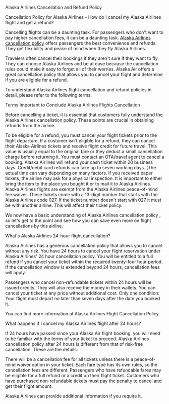 Alaska Airlines Cancellation and Refund Policy

Cancellation Policy for Alaska Airlines - How do I cancel my Alaska Airlines flight and get a refund? 

Cancelling flights can be a daunting task. For passengers who don't want to pay higher cancellation fees, it can be a daunting task. [Alaska Airlines cancellation policy](https://www.airtripsadvisor.com/alaska-airlines-cancellation-refund-policy/) offers passengers the best convenience and refunds. They get flexibility and peace of mind when they fly Alaska Airlines.

Travelers often cancel their bookings if they aren't sure if they want to fly. They can choose Alaska Airlines and be at ease because the cancellation rules could make it easy to forget all of their worries. Alaska Air offers a great cancellation policy that allows you to cancel your flight and determine if you are eligible for a refund.

To understand Alaska Airlines flight cancellation and refund policies in detail, please refer to the following terms.
 
Terms Important to Conclude Alaska Airlines Flights Cancellation 

Before cancelling a ticket, it is essential that customers fully understand the Alaska Airlines cancellation policy. These points are crucial in obtaining refunds from the airline.

To be eligible for a refund, you must cancel your flight tickets prior to the flight departure.
If a customer isn't eligible for a refund, they can cancel their Alaska Airlines tickets and receive flight credit for future travel. This value is usually equal to the original fare or they deduct a small cancellation charge before returning it.
You must contact an OTA/travel agent to cancel a booking.
Alaska Airlines will refund your cash ticket within 20 business days. Credit/debit card refunds can take up to seven working days. (The actual time can vary depending on many factors.
If you received paper tickets, the airline may ask for a physical inspection. It is important to either bring the item to the place you bought it or to mail it to Alaska Airlines.
Alaska Airlines flights are exempt from the Alaska Airlines peace-of-mind fee waiver. These tickets come with a 13-digit number that starts with the Alaska Airlines code 027.
If the ticket number doesn't start with 027 it must be with another airline. This will affect their ticket policy.

We now have a basic understanding of Alaska Airlines cancellation policy , so let's get to the point and see how you can save even more on flight cancellations by this airline.
 
What's Alaska Airlines 24-hour flight cancellation? 

Alaska Airlines has a generous cancellation policy that allows you to cancel without any risk. You have 24 hours to cancel your flight reservation under Alaska Airlines' 24 hour cancellation policy. You will be entitled to a full refund if you cancel your ticket within the required twenty-four hour period. If the cancellation window is extended beyond 24 hours, cancellation fees will apply.

Passengers who cancel non-refundable tickets within 24 hours will be issued credits. They will also receive the money in their wallets. You can cancel your ticket at any price without additional cost. Only one condition: Your flight must depart no later than seven days after the date you booked it.

You can find more information at Alaska Airlines Flight Cancellation Policy.
 
What happens if I cancel my Alaska Airlines flight after 24 hours? 

If 24 hours have passed since your Alaska Air flight booking, you will need to be familiar with the terms of your ticket to proceed. Alaska Airlines cancellation policy after 24 hours is different from that of risk-free cancellation. These are the details:

There will be a cancellation fee for all tickets unless there is a peace-of-mind waiver option in your ticket.
Each fare type has its own rules, so the cancellation fees are different.
Passengers who have refundable fares may be eligible for a full refund or a credit on their flight ticket.
Customers who have purchased non-refundable tickets must pay the penalty to cancel and get their flight amount.

Alaska Airlines can provide additional information if you require it.
